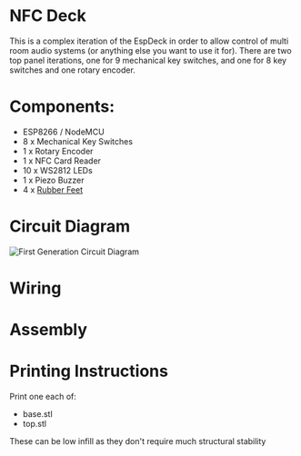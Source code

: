 # NFC Deck
This is a complex iteration of the EspDeck in order to allow control of multi room audio systems (or anything else you want to use it for). There are two top panel iterations, one for 9 mechanical key switches, and one for 8 key switches and one rotary encoder.

# Components:
  * ESP8266 / NodeMCU
  * 8  x Mechanical Key Switches
  * 1  x Rotary Encoder
  * 1  x NFC Card Reader
  * 10 x WS2812 LEDs
  * 1  x Piezo Buzzer
  * 4 x [Rubber Feet](https://www.amazon.com/dp/B06XPCLN23)

# Circuit Diagram
![First Generation Circuit Diagram](/assets/nfcdeck_circuit.svg)

# Wiring

# Assembly

# Printing Instructions
Print one each of:

 *  base.stl
 *  top.stl

These can be low infill as they don't require much structural stability
